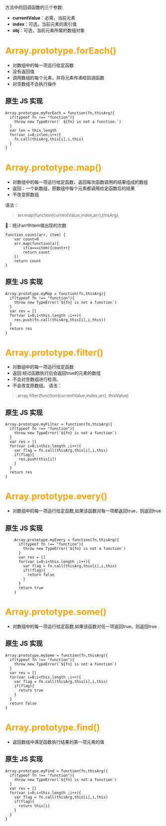 方法中的回调函数的三个参数:
- **currentValue**：必需，当前元素
- **index**：可选，当前元素的索引值
- **obj**：可选，当前元素所属的数组对象

# <font color="orange">Array.prototype.forEach()</font>
- 对数组中的每一项运行给定函数
- 没有返回值
- 调用数组的每个元素，并将元素传递给回调函数
- 对空数组不会执行操作

## 原生 JS 实现 
```
Array.prototype.myForEach = function(fn,thisArg){
  if(typeof fn !== "function"){
    throw new TypeError(` ${fn} is not a function.`)
  }
  var len = this.length
  for(var i=0;i<len;i++){
    fn.call(thisArg,this[i],i,this)
  }
}
```

# <font color="orange">Array.prototype.map()</font>
- 对数组中的每一项运行给定函数，返回每次函数调用的结果组成的数组
- 返回：一个新数组，原数组中每个元素都调用给定函数后的结果
- 不改变原数组

语法：
> arr.map(function(currentValue,index,arr),thisArg)

🌰：统计arr中item值出现的次数
```
function count(arr, item) {
    var count=0
    arr.map(function(a){
        if(a===item){count++}
        return count
    })
    return count
}
```
## 原生 JS 实现
```
Array.prototype.myMap = function(fn,thisArg){
  if(typeof fn !== "function"){
    throw new TypeError(`${fn} is not a function`)
  }
  var res = []
  for(var i=0;i<this.length ;i++){
    res.push(fn.call(thisArg,this[i],i,this))
  }
  return res
}
```

# <font color="orange">Array.prototype.filter()</font>
- 对数组中的每一项运行给定函数
- 返回:经过函数执行后会返回true的元素的数组
- 不会对空数组进行检测。
- 不会改变原数组。
语法：
> array.filter(function(currentValue,index,arr), thisValue)

## 原生 JS 实现
```
Array.prototype.myFilter = function(fn,thisArg){
  if(typeof fn !== "function"){
    throw new TypeError(`${fn} is not a function`)
  }
  var res = []
  for(var i=0;i<this.length ;i++){
    var flag = fn.call(thisArg,this[i],i,this)
    if(flag){
      res.push(this[i])
    }
  }
  return res
}
```

# <font color="orange">Array.prototype.every()</font>
- 对数组中的每一项运行给定函数,如果该函数对每一项都返回true，则返回true

## 原生 JS 实现
```
    Array.prototype.myEvery = function(fn,thisArg){
      if(typeof fn !== "function"){
        throw new TypeError(`${fn} is not a function`)
      }
      var res = []
      for(var i=0;i<this.length ;i++){
        var flag = fn.call(thisArg,this[i],i,this)
        if(!flag){
          return false
        }
      }
      return true
    }
```

# <font color="orange">Array.prototype.some()</font>
- 对数组中的每一项运行给定函数,如果该函数对任一项返回true，则返回true

## 原生 JS 实现
```
Array.prototype.mySome = function(fn,thisArg){
  if(typeof fn !== "function"){
    throw new TypeError(`${fn} is not a function`)
  }
  var res = []
  for(var i=0;i<this.length ;i++){
    var flag = fn.call(thisArg,this[i],i,this)
    if(flag){
      return true
    }
  }
  return false 
}
```

# <font color="orange">Array.prototype.find()</font>
- 返回数组中满足函数执行结果的第一项元素的值

## 原生 JS 实现
```
Array.prototype.myFind = function(fn,thisArg){
  if(typeof fn !== "function"){
    throw new TypeError(`${fn} is not a function`)
  }
  var res = []
  for(var i=0;i<this.length ;i++){
    var flag = fn.call(thisArg,this[i],i,this)
    if(flag){
      return this[i]
    }
  }
}
```